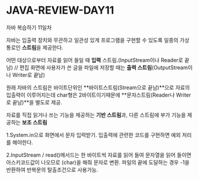 # JAVA-REVIEW-DAY11
자바 복습하기 11일차 

자바는 입출력 장치와 무관하고 일관성 있게 프로그램을 구현할 수 있도록 일종의 가상 통로인 **스트림**을 제공한다.

어떤 대상으로부터 자료를 읽어 들일 때 **입력** 스트림.(InputStream이나 Reader로 끝남) // 편집 화면에 사용자가 쓴 글을 파일에 저장할 때는 **출력 스트림**(OutputStream이나 Writer로 끝남)

원래 자바의 스트림은 바이트단위인 **바이트스트림(Stream으로 끝남)**으로 자료의 입출력이 이루어지는데 char형은 2바이트이기때문에 **문자스트림(Reader나 Writer로 끝남)**을 별도로 제공. 

자료를 직접 읽거나 쓰는 기능을 제공하는 **기반 스트림**과, 다른 스트림에 부가 기능을 제공하는 **보조 스트림** 

1.System.in으로 화면에서 문자 입력받기. 입출력에 관련한 코드를 구현하면 예외 처리를 해야한다. 

2.InputStream / read()메서드는 한 바이트씩 자료를 읽어 들여 문자열을 읽어 들이면 아스키코드값이 나오므로 (char)을 해줘 문자로 변환. 파일의 끝에 도달하는 경우 -1을 반환하여 반복문의 탈출조건으로 사용가능.

